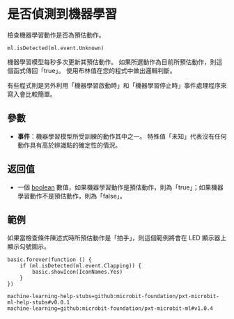 # 是否偵測到機器學習

檢查機器學習動作是否為預估動作。

```sig
ml.isDetected(ml.event.Unknown)
```

機器學習模型每秒多次更新其預估動作。 如果所選動作為目前所預估動作，則這個函式傳回「true」。 使用布林值在您的程式中做出邏輯判斷。

有些程式則是另外利用「機器學習啟動時」和「機器學習停止時」事件處理程序來寫入會比較簡單。

## 參數

- **事件**：機器學習模型所受訓練的動作其中之一。 特殊值「未知」代表沒有任何動作具有高於辨識點的確定性的情況。

## 返回值

- 一個 [boolean](/types/boolean) 數值，如果機器學習動作是預估動作，則為「true」；如果機器學習動作不是預估動作，則為「false」。

## 範例

如果當檢查條件陳述式時所預估動作是「拍手」，則這個範例將會在 LED 顯示器上顯示勾號圖示。

```blocks
basic.forever(function () {
    if (ml.isDetected(ml.event.Clapping)) {
        basic.showIcon(IconNames.Yes)
    }
})
```

```package
machine-learning-help-stubs=github:microbit-foundation/pxt-microbit-ml-help-stubs#v0.0.1
machine-learning=github:microbit-foundation/pxt-microbit-ml#v1.0.4
```

